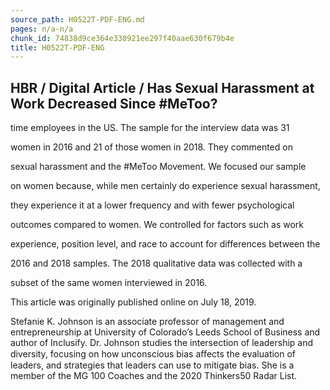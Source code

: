 ```yaml
---
source_path: H0522T-PDF-ENG.md
pages: n/a-n/a
chunk_id: 74838d9ce364e330921ee297f40aae630f679b4e
title: H0522T-PDF-ENG
---
```

## HBR / Digital Article / Has Sexual Harassment at Work Decreased Since #MeToo?

time employees in the US. The sample for the interview data was 31

women in 2016 and 21 of those women in 2018. They commented on

sexual harassment and the #MeToo Movement. We focused our sample

on women because, while men certainly do experience sexual harassment,

they experience it at a lower frequency and with fewer psychological

outcomes compared to women. We controlled for factors such as work

experience, position level, and race to account for differences between the

2016 and 2018 samples. The 2018 qualitative data was collected with a

subset of the same women interviewed in 2016.

This article was originally published online on July 18, 2019.

Stefanie K. Johnson is an associate professor of management and entrepreneurship at University of Colorado’s Leeds School of Business and author of Inclusify. Dr. Johnson studies the intersection of leadership and diversity, focusing on how unconscious bias aﬀects the evaluation of leaders, and strategies that leaders can use to mitigate bias. She is a member of the MG 100 Coaches and the 2020 Thinkers50 Radar List.
